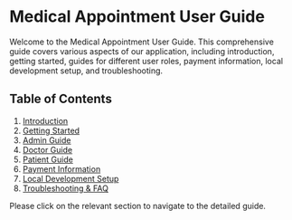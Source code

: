 # Medical Appointment User Guide

Welcome to the Medical Appointment User Guide. This comprehensive guide covers various aspects of our application, including introduction, getting started, guides for different user roles, payment information, local development setup, and troubleshooting.

## Table of Contents

1. [Introduction](./introduction.md)
2. [Getting Started](./getting-started.md)
3. [Admin Guide](./admin-guide.md)
4. [Doctor Guide](./doctor-guide.md)
5. [Patient Guide](./patient-guide.md)
6. [Payment Information](./payment-information.md)
7. [Local Development Setup](./local-development-setup.md)
8. [Troubleshooting & FAQ](./troubleshooting-faq.md)

Please click on the relevant section to navigate to the detailed guide.